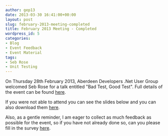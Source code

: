 ```yaml
---
author: gep13
date: 2013-03-30 16:41:00+00:00
layout: post
slug: february-2013-meeting-completed
title: February 2013 Meeting - Completed
wordpress_id: 5
categories:
- Blog
- Event Feedback
- Event Material
tags:
- Seb Rose
- Unit Testing
---
```


On Thursday 28th February 2013, Aberdeen Developers .Net User Group welcomed Seb Rose for a talk entitled "Bad Test, Good Test". Full details of the event can be found [here](http://adnuguk-feb2013.eventbrite.com/).




If you were not able to attend you can see the slides below and you can also download them [here](http://www.aberdeendevelopers.co.uk/Uploads/Meetings/DunDDD%20-%20Bad%20Test,%20Good%20Test.pdf).




Also, as a gentle reminder, I am eager to collect as much feedback as possible for the event, so if you have not already done so, can you please fill in the survey [here](http://www.surveymonkey.com/s/9ZFBVWN).

